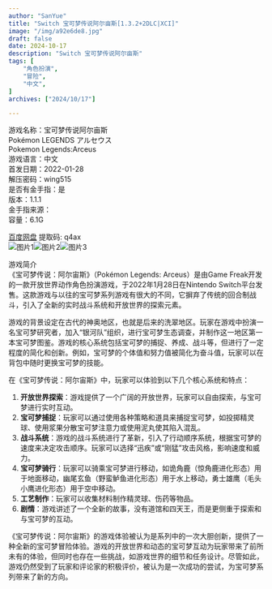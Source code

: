 ```yaml
---
author: "SanYue"
title: "Switch 宝可梦传说阿尔亩斯[1.3.2+2DLC|XCI]"
image: "/img/a92e6de8.jpg"
draft: false
date: 2024-10-17
description: "Switch 宝可梦传说阿尔亩斯"
tags: [
    "角色扮演",
    "冒险",
    "中文",
]
archives: ["2024/10/17"]

---
```


游戏名称：宝可梦传说阿尔亩斯  
Pokémon LEGENDS アルセウス  
Pokemon Legends:Arceus  
游戏语言：中文  
首发日期：2022-01-28  
解压密码：wing515  
是否有金手指：是  
版本：1.1.1  
金手指来源：  
容量：6.1G

[百度网盘](https://pan.baidu.com/s/1U6Cy8FnQENkguATdes6gRQ) 提取码: q4ax  
![图片1](/img/61F166381A9741643210296.png)![图片2](/img/Zz0YlSaystfw0x.jpg)![图片3](/img/b080049aaca48.jpg)  

游戏简介  
《宝可梦传说：阿尔宙斯》（Pokémon Legends: Arceus）是由Game Freak开发的一款开放世界动作角色扮演游戏，于2022年1月28日在Nintendo Switch平台发售。这款游戏与以往的宝可梦系列游戏有很大的不同，它摒弃了传统的回合制战斗，引入了全新的实时战斗系统和开放世界的探索元素。

游戏的背景设定在古代的神奥地区，也就是后来的洗翠地区。玩家在游戏中扮演一名宝可梦研究者，加入“银河队”组织，进行宝可梦生态调查，并制作这一地区第一本宝可梦图鉴。游戏的核心系统包括宝可梦的捕捉、养成、战斗等，但进行了一定程度的简化和创新。例如，宝可梦的个体值和努力值被简化为奋斗值，玩家可以在背包中随时更换宝可梦的技能。

在《宝可梦传说：阿尔宙斯》中，玩家可以体验到以下几个核心系统和特点：
1. **开放世界探索**：游戏提供了一个广阔的开放世界，玩家可以自由探索，与宝可梦进行实时互动。
2. **宝可梦捕捉**：玩家可以通过使用各种策略和道具来捕捉宝可梦，如投掷精灵球、使用浆果分散宝可梦注意力或使用泥丸使其陷入混乱。
3. **战斗系统**：游戏的战斗系统进行了革新，引入了行动顺序系统，根据宝可梦的速度来决定攻击顺序。玩家可以选择“迅疾”或“刚猛”攻击风格，影响速度和威力。
4. **宝可梦骑行**：玩家可以骑乘宝可梦进行移动，如诡角鹿（惊角鹿进化形态）用于地面移动，幽尾玄鱼（野蛮鲈鱼进化形态）用于水上移动，勇士雄鹰（毛头小鹰进化形态）用于空中移动。
5. **工艺制作**：玩家可以收集材料制作精灵球、伤药等物品。
6. **剧情**：游戏讲述了一个全新的故事，没有道馆和四天王，而是更侧重于探索和与宝可梦的互动。

《宝可梦传说：阿尔宙斯》的游戏体验被认为是系列中的一次大胆创新，提供了一种全新的宝可梦冒险体验。游戏的开放世界和动态的宝可梦互动为玩家带来了前所未有的体验，但同时也存在一些挑战，如游戏世界的细节和任务设计。尽管如此，游戏仍然受到了玩家和评论家的积极评价，被认为是一次成功的尝试，为宝可梦系列带来了新的方向。

